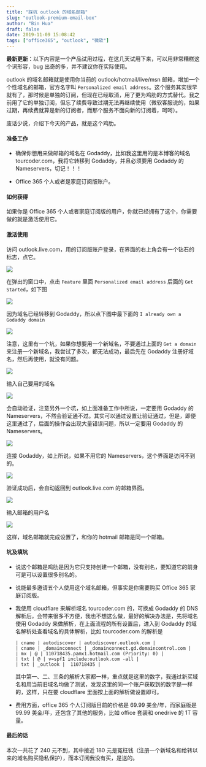 ```yaml
---
title: "踩坑 outlook 的域名邮箱"
slug: "outlook-premium-email-box"
author: "Bin Hua"
draft: false
date: 2019-11-09 15:08:42
tags: ["office365", "outlook", "微软"]
---
```


**最新更新**：以下内容是一个产品试用过程，在这几天试用下来，可以用非常糟糕这个词形容，bug 出奇的多，并不建议你在实际使用。

outlook 的域名邮箱就是使用你当前的 outlook/hotmail/live/msn 邮箱，增加一个个性域名的邮箱，官方名字叫 `Personalized email address`。这个服务其实很早就有了，那时候是单独的订阅，但现在已经取消，用了更为鸡肋的方式替代。我之前用了它的单独订阅，但忘了续费导致过期无法再继续使用（微软客服说的，如果过期，再续费就算是新的订阅者，而那个服务不面向新的订阅着，呵呵）。

废话少说，介绍下今天的产品，就是这个鸡肋。

#### 准备工作

- 确保你想用来做邮箱的域名在 Godaddy，比如我这里用的是本博客的域名 tourcoder.com，我将它转移到 Godaddy，并且必须要用 Godaddy 的 Nameservers，切记！！！

- Office 365 个人或者是家庭订阅版账户。

#### 如何获得

如果你是 Office 365 个人或者家庭订阅版的用户，你就已经拥有了这个，你需要做的就是激活使用它。

#### 激活使用

访问 outlook.live.com，用的订阅版账户登录，在界面的右上角会有一个钻石的标志，点它。

![](https://storage.tourcoder.com/tcblog/outlook-premium-email-box-001.png)

在弹出的窗口中，点击 `Feature` 里面 `Personalized email address` 后面的 `Get Started`，如下图

![](https://storage.tourcoder.com/tcblog/outlook-premium-email-box-002.png)

因为域名已经转移到 Godaddy，所以点下图中最下面的 `I already own a Godaddy domain`

![](https://storage.tourcoder.com/tcblog/outlook-premium-email-box-003.png)

注意，这里有一个坑，如果你想要用一个新域名，不要通过上面的 `Get a domain` 来注册一个新域名，我尝试了多次，都无法成功，最后先在 Godaddy 注册好域名，然后再使用，就没有问题。

![](https://storage.tourcoder.com/tcblog/outlook-premium-email-box-004.png)

输入自己要用的域名

![](https://storage.tourcoder.com/tcblog/outlook-premium-email-box-005.png)

会自动验证，注意另外一个坑，如上面准备工作中所说，一定要用 Godaddy 的 Nameservers，不然会验证通不过。其实可以通过设置让验证通过，但是，即便这里通过了，后面的操作会出现大量错误问题，所以一定要用 Godaddy 的 Nameservers。

![](https://storage.tourcoder.com/tcblog/outlook-premium-email-box-006.png)

连接 Godaddy，如上所说，如果不用它的 Nameservers，这个界面是访问不到的。

![](https://storage.tourcoder.com/tcblog/outlook-premium-email-box-007.png)

验证成功后，会自动返回到 outlook.live.com 的邮箱界面。

![](https://storage.tourcoder.com/tcblog/outlook-premium-email-box-008.png)

输入邮箱的用户名

![](https://storage.tourcoder.com/tcblog/outlook-premium-email-box-009.png)

这样，域名邮箱就完成设置了，和你的 hotmail 邮箱是同一个邮箱。

#### 坑及填坑


- 说这个邮箱是鸡肋是因为它只支持创建一个邮箱，没有别名，要知道它的前身可是可以设置很多别名的。

- 说能最多邀请五个人使用这个域名邮箱，但事实是你需要购买 Office 365 家庭订阅版。

- 我使用 cloudflare 来解析域名 tourcoder.com 的，可换成 Godaddy 的 DNS 解析后，会带来很多不方便，我也不想这么做，最好的解决办法是，先将域名使用 Godaddy 来做解析，在上面流程的所有设置后，进入到 Godaddy 的域名解析处查看域名的具体解析，比如 tourcoder.com 的解析是

    ```
    | cname | autodiscover | autodiscover.outlook.com |
    | cname | _domainconnect | _domainconnect.gd.domaincontrol.com |
    | mx | @ | 110718435.pamx1.hotmail.com (Priority: 0) |
    | txt | @ |	v=spf1 include:outlook.com -all |
    | txt |	_outlook |	110718435 |
    ```

    其中第一、二、三条的解析大家都一样，重点就是这里的数字，我通过新买域名和用当前旧域名均做了测试，发现这里的同一个账户获取到的数字是一样的，这样，只在要 cloudflare 里面按上面的解析做设置即可。
    
- 费用方面，office 365 个人订阅版目前的价格是 69.99 美金/年，而家庭版是 99.99 美金/年，还包含了其他的服务，比如 office 套装和 onedrive 的 1T 容量。

#### 最后的话

本次一共花了 240 元不到，其中接近 180 元是冤枉钱（注册一个新域名和给转以来的域名购买隐私保护），而本订阅我没有买，是送的。
